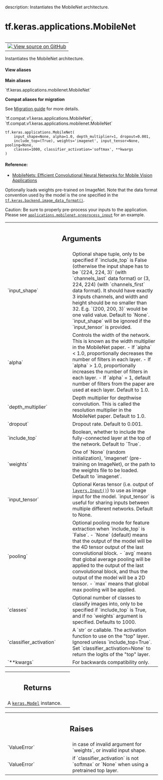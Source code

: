 description: Instantiates the MobileNet architecture.

<div itemscope itemtype="http://developers.google.com/ReferenceObject">
<meta itemprop="name" content="tf.keras.applications.MobileNet" />
<meta itemprop="path" content="Stable" />
</div>

# tf.keras.applications.MobileNet

<!-- Insert buttons and diff -->

<table class="tfo-notebook-buttons tfo-api nocontent" align="left">
<td>
  <a target="_blank" href="https://github.com/tensorflow/tensorflow/blob/r2.3/tensorflow/python/keras/applications/mobilenet.py#L82-L310">
    <img src="https://www.tensorflow.org/images/GitHub-Mark-32px.png" />
    View source on GitHub
  </a>
</td>
</table>



Instantiates the MobileNet architecture.

<section class="expandable">
  <h4 class="showalways">View aliases</h4>
  <p>
<b>Main aliases</b>
<p>`tf.keras.applications.mobilenet.MobileNet`</p>

<b>Compat aliases for migration</b>
<p>See
<a href="https://www.tensorflow.org/guide/migrate">Migration guide</a> for
more details.</p>
<p>`tf.compat.v1.keras.applications.MobileNet`, `tf.compat.v1.keras.applications.mobilenet.MobileNet`</p>
</p>
</section>

<pre class="devsite-click-to-copy prettyprint lang-py tfo-signature-link">
<code>tf.keras.applications.MobileNet(
    input_shape=None, alpha=1.0, depth_multiplier=1, dropout=0.001,
    include_top=(True), weights='imagenet', input_tensor=None, pooling=None,
    classes=1000, classifier_activation='softmax', **kwargs
)
</code></pre>



<!-- Placeholder for "Used in" -->


#### Reference:


- [MobileNets: Efficient Convolutional Neural Networks
   for Mobile Vision Applications](
    https://arxiv.org/abs/1704.04861)

Optionally loads weights pre-trained on ImageNet.
Note that the data format convention used by the model is
the one specified in the <a href="../../../tf/keras/backend/image_data_format.md"><code>tf.keras.backend.image_data_format()</code></a>.

Caution: Be sure to properly pre-process your inputs to the application.
Please see <a href="../../../tf/keras/applications/mobilenet/preprocess_input.md"><code>applications.mobilenet.preprocess_input</code></a> for an example.

<!-- Tabular view -->
 <table class="responsive fixed orange">
<colgroup><col width="214px"><col></colgroup>
<tr><th colspan="2"><h2 class="add-link">Arguments</h2></th></tr>

<tr>
<td>
`input_shape`
</td>
<td>
Optional shape tuple, only to be specified if `include_top`
is False (otherwise the input shape has to be `(224, 224, 3)` (with
`channels_last` data format) or (3, 224, 224) (with `channels_first`
data format). It should have exactly 3 inputs channels, and width and
height should be no smaller than 32. E.g. `(200, 200, 3)` would be one
valid value. Default to `None`.
`input_shape` will be ignored if the `input_tensor` is provided.
</td>
</tr><tr>
<td>
`alpha`
</td>
<td>
Controls the width of the network. This is known as the width
multiplier in the MobileNet paper. - If `alpha` < 1.0, proportionally
decreases the number of filters in each layer. - If `alpha` > 1.0,
proportionally increases the number of filters in each layer. - If
`alpha` = 1, default number of filters from the paper are used at each
layer. Default to 1.0.
</td>
</tr><tr>
<td>
`depth_multiplier`
</td>
<td>
Depth multiplier for depthwise convolution. This is
called the resolution multiplier in the MobileNet paper. Default to 1.0.
</td>
</tr><tr>
<td>
`dropout`
</td>
<td>
Dropout rate. Default to 0.001.
</td>
</tr><tr>
<td>
`include_top`
</td>
<td>
Boolean, whether to include the fully-connected layer at the
top of the network. Default to `True`.
</td>
</tr><tr>
<td>
`weights`
</td>
<td>
One of `None` (random initialization), 'imagenet' (pre-training
on ImageNet), or the path to the weights file to be loaded. Default to
`imagenet`.
</td>
</tr><tr>
<td>
`input_tensor`
</td>
<td>
Optional Keras tensor (i.e. output of <a href="../../../tf/keras/Input.md"><code>layers.Input()</code></a>) to
use as image input for the model. `input_tensor` is useful for sharing
inputs between multiple different networks. Default to None.
</td>
</tr><tr>
<td>
`pooling`
</td>
<td>
Optional pooling mode for feature extraction when `include_top`
is `False`.
- `None` (default) means that the output of the model will be
the 4D tensor output of the last convolutional block.
- `avg` means that global average pooling
will be applied to the output of the
last convolutional block, and thus
the output of the model will be a 2D tensor.
- `max` means that global max pooling will be applied.
</td>
</tr><tr>
<td>
`classes`
</td>
<td>
Optional number of classes to classify images into, only to be
specified if `include_top` is True, and if no `weights` argument is
specified. Defaults to 1000.
</td>
</tr><tr>
<td>
`classifier_activation`
</td>
<td>
A `str` or callable. The activation function to use
on the "top" layer. Ignored unless `include_top=True`. Set
`classifier_activation=None` to return the logits of the "top" layer.
</td>
</tr><tr>
<td>
`**kwargs`
</td>
<td>
For backwards compatibility only.
</td>
</tr>
</table>



<!-- Tabular view -->
 <table class="responsive fixed orange">
<colgroup><col width="214px"><col></colgroup>
<tr><th colspan="2"><h2 class="add-link">Returns</h2></th></tr>
<tr class="alt">
<td colspan="2">
A <a href="../../../tf/keras/Model.md"><code>keras.Model</code></a> instance.
</td>
</tr>

</table>



<!-- Tabular view -->
 <table class="responsive fixed orange">
<colgroup><col width="214px"><col></colgroup>
<tr><th colspan="2"><h2 class="add-link">Raises</h2></th></tr>

<tr>
<td>
`ValueError`
</td>
<td>
in case of invalid argument for `weights`,
or invalid input shape.
</td>
</tr><tr>
<td>
`ValueError`
</td>
<td>
if `classifier_activation` is not `softmax` or `None` when
using a pretrained top layer.
</td>
</tr>
</table>

